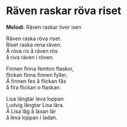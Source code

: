 # Räven raskar röva riset

**Melodi**: Räven raskar över isen

Räven raska röva riset.  
Riset raska rena räven.  
Å röva ris å räven rös  
å riva räven i röven.   

Finnen finna femton flaskor,  
flickan finna finnen fyller.  
Å finnen fes å flickan fås  
å fira flickan o flaskan.   

Lisa längtar leva loppan  
Ludvig längtar Lisa lära.  
Å Lisa låg å läxan lär  
å leva loppan i ladan.  
